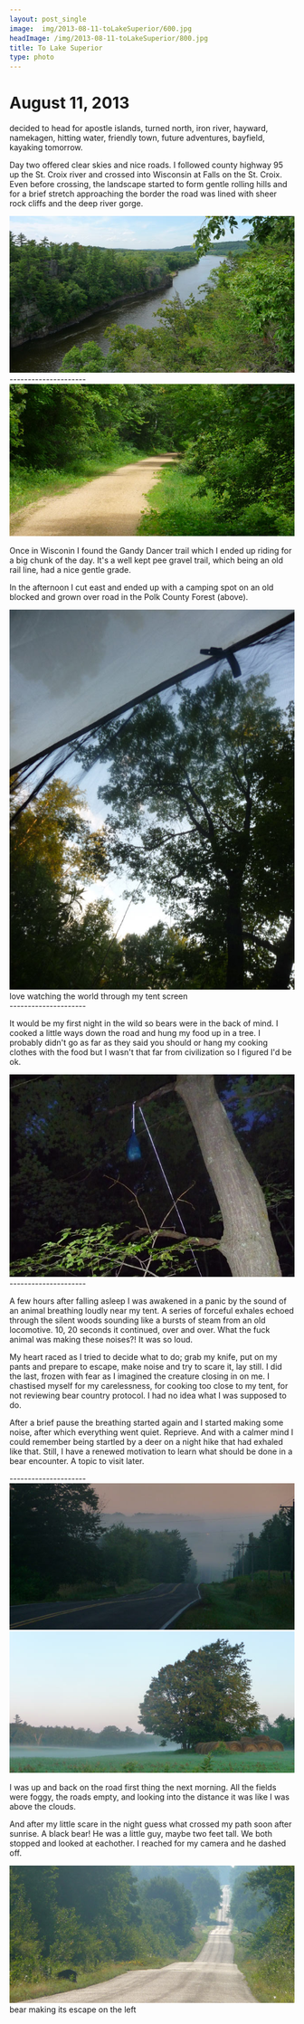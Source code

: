 ```yaml
---
layout: post_single
image: 	img/2013-08-11-toLakeSuperior/600.jpg
headImage: /img/2013-08-11-toLakeSuperior/800.jpg
title: To Lake Superior
type: photo
---
```


August 11, 2013
=================

decided to head for apostle islands, turned north, iron river, hayward, namekagen, hitting water, 
friendly town, future adventures, bayfield, kayaking tomorrow.

Day two offered clear skies and nice roads. I followed county highway 95 up the St. Croix 
river and crossed into Wisconsin at Falls on the St. Croix. Even before crossing, the landscape started 
to form gentle rolling hills and for a brief stretch approaching the border the road was lined
with sheer rock cliffs and the deep river gorge.

<div class="img">
	<img src="/img/2013-08-09-noisesInTheNight/stCroixRiver.jpg"/>
</div>

<div class="divider">---------------------</div>

<div class="img">
	<img src="/img/2013-08-09-noisesInTheNight/gandyDancer.jpg"/>
</div>

Once in Wisconin I found the Gandy Dancer trail which I ended up riding for a big chunk of the day.
It's a well kept pee gravel trail, which being an old rail line, had a nice gentle grade.  

In the afternoon I cut east and ended up with a camping spot on an old blocked and grown over road in the 
Polk County Forest (above).

<div class="img">
	<img src="/img/2013-08-09-noisesInTheNight/polkForestSky.jpg"/>
	<div class="caption">love watching the world through my tent screen</div>
</div>

<div class="divider">---------------------</div>

It would be my first night in the wild so bears were in the back of mind. I cooked a little ways down 
the road and hung my food up in a tree. I probably didn't go as far as they said you should
or hang my cooking clothes with the food but I wasn't that far from civilization so I figured I'd be ok.  

<div class="img">
	<img src="/img/2013-08-09-noisesInTheNight/foodHung.jpg"/>
</div>

<div class="divider">---------------------</div>

A few hours after falling asleep I was awakened in a panic by the sound of an animal breathing 
loudly near my tent. A series of forceful exhales echoed through the silent woods sounding 
like a bursts of steam from an old locomotive. 10, 20 seconds it continued, over and over. 
What the fuck animal was making these noises?!  It was so loud.

My heart raced as I tried to decide what to do; grab my knife, put on my pants and prepare to escape, 
make noise and try to scare it, lay still. I did the last, frozen with fear as I imagined the 
creature closing in on me. I chastised myself for my carelessness, for cooking too close to my tent, 
for not reviewing bear country protocol. I had no idea what I was supposed to do. 

After a brief pause the breathing started again and I started making some noise, after which everything went 
quiet. Reprieve. And with a calmer mind I could remember being startled by a deer on a night hike that had exhaled like
that. Still, I have a renewed motivation to learn what should be done in a bear encounter. 
A topic to visit later.

<div class="divider">---------------------</div>

<div class="img">
	<img src="/img/2013-08-09-noisesInTheNight/foggyRoad.jpg"/>
</div>

<div class="img">
	<img src="/img/2013-08-09-noisesInTheNight/foggyField.jpg"/>
</div>

I was up and back on the road first thing the next morning. All the fields were foggy, the roads empty,
and looking into the distance it was like I was above the clouds.

And after my little scare in the night guess what crossed my path soon after sunrise. A black bear!
He was a little guy, maybe two feet tall. We both stopped and looked at eachother. I reached 
for my camera and he dashed off. 

<div class="img">
	<img src="/img/2013-08-09-noisesInTheNight/bearButt.jpg"/>
	<div class="caption">bear making its escape on the left</div>
</div>